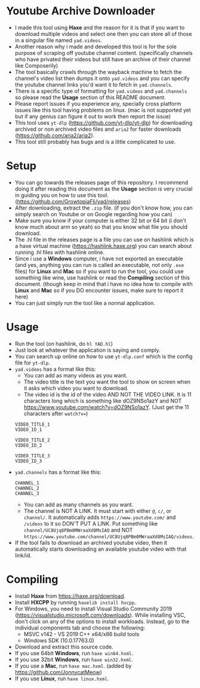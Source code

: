 # Youtube Archive Downloader
* I made this tool using **Haxe** and the reason for it is that if you want to download multiple videos and select one then you can store all of those in a singular file named `yad.videos`.
* Another reason why i made and developed this tool is for the sole purpose of scraping off youtube channel content. (specifically channels who have privated their videos but still have an archive of their channel like Composerily)
* The tool basically crawls through the wayback machine to fetch the channel's video list then dumps it onto `yad.videos` and you can specify the youtube channel links you'd want it to fetch in `yad.channels`.
* There is a specific type of formatting for `yad.videos` and `yad.channels` so please read the **Usage** section of this README document.
* Please report issues if you experience any, specially cross platform issues like this tool having problems on linux. (mac is not supported yet but if any genius can figure it out to work then report the issue)
* This tool uses `yt-dlp` (https://github.com/yt-dlp/yt-dlp) for downloading archived or non archived video files and `aria2` for faster downloads (https://github.com/aria2/aria2).
* This tool still probably has bugs and is a little complicated to use.

# Setup
* You can go towards the releases page of this repository. I recommend doing it after reading this document as the **Usage** section is very crucial in guiding you on how to use this tool. (https://github.com/GrowtopiaFli/yad/releases)
* After downloading, extract the `.zip` file. (if you don't know how, you can simply search on Youtube or on Google regarding how you can)
* Make sure you know if your computer is either 32 bit or 64 bit (i don't know much about arm so yeah) so that you know what file you should download.
* The .hl file in the releases page is a file you can use on hashlink which is a haxe virtual machine (https://hashlink.haxe.org) you can search about running .hl files with hashlink online.
* Since i use a **Windows** computer, i have not exported an executable (and yes, anything you can run is called an executable, not only `.exe` files) for **Linux** and **Mac** so if you want to run the tool, you could use something like wine, use hashlink or read the **Compiling** section of this document. (though keep in mind that i have no idea how to compile with **Linux** and **Mac** so if you DO encounter issues, make sure to report it here)
* You can just simply run the tool like a normal application.

# Usage
* Run the tool (on hashlink, do `hl YAD.hl`)
* Just look at whatever the application is saying and comply.
* You can search up online on how to use `yt-dlp.conf` which is the config file for `yt-dlp`.
* `yad.videos` has a format like this:
  * You can add as many videos as you want.
  * The video title is the text you want the tool to show on screen when it asks which video you want to download.
  * The video id is the id of the video AND NOT THE VIDEO LINK. It is 11 characters long which is something like dOZ9NSo1azY and NOT https://www.youtube.com/watch?v=dOZ9NSo1azY. (Just get the 11 characters after `watch?v=`)
  ```
  VIDEO_TITLE_1
  VIDEO_ID_1

  VIDEO_TITLE_2
  VIDEO_ID_2

  VIDEO_TITLE_3
  VIDEO_ID_3
  ```
* `yad.channels` has a format like this:
  ```
  CHANNEL_1
  CHANNEL_2
  CHANNEL_3
  ```
  * You can add as many channels as you want.
  * The channel is NOT A LINK. It must start with either `@`, `c/`, or `channel/`. It automatically adds `https://www.youtube.com/` and `/videos` to it so DON'T PUT A LINK. Put something like `channel/UC8Ujq8PBm0MWraaXd8MsIAQ` and NOT `https://www.youtube.com/channel/UC8Ujq8PBm0MWraaXd8MsIAQ/videos`.
* If the tool fails to download an archived youtube video, then it automatically starts downloading an available youtube video with that link/id.

# Compiling
* Install **Haxe** from https://haxe.org/download.
* Install **HXCPP** by running `haxelib install hxcpp`.
* For Windows, you need to install Visual Studio Community 2019 (https://visualstudio.microsoft.com/downloads). While installing VSC, don't click on any of the options to install workloads. Instead, go to the individual components tab and choose the following:
  * MSVC v142 - VS 2019 C++ x64/x86 build tools
  * Windows SDK (10.0.17763.0)
* Download and extract this source code.
* If you use 64bit **Windows**, run `haxe win64.hxml`.
* If you use 32bit **Windows**, run `haxe win32.hxml`.
* If you use a **Mac**, run `haxe mac.hxml`. (added by https://github.com/JonnycatMeow)
* If you use **Linux**, run `haxe linux.hxml`.
